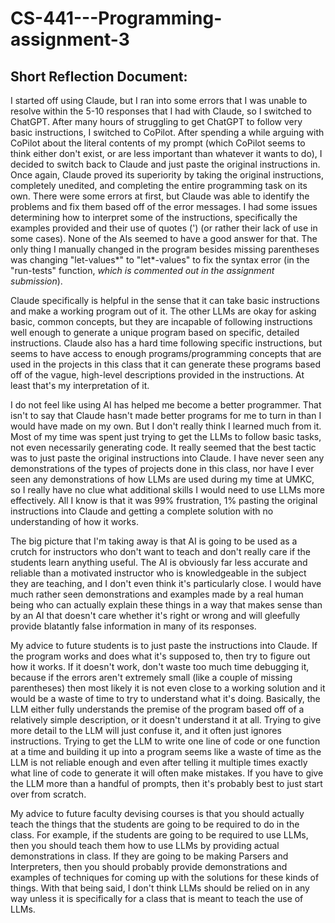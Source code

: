 # CS-441---Programming-assignment-3

## Short Reflection Document:

  I started off using Claude, but I ran into some errors that I was unable to resolve within the 5-10 responses that I had with Claude, so I switched to ChatGPT. After many hours of struggling to get ChatGPT to follow very basic instructions, I switched to CoPilot. After spending a while arguing with CoPilot about the literal contents of my prompt (which CoPilot seems to think either don't exist, or are less important than whatever it wants to do), I decided to switch back to Claude and just paste the original instructions in. Once again, Claude proved its superiority by taking the original instructions, completely unedited, and completing the entire programming task on its own. There were some errors at first, but Claude was able to identify the problems and fix them based off of the error messages. I had some issues determining how to interpret some of the instructions, specifically the examples provided and their use of quotes (') (or rather their lack of use in some cases). None of the AIs seemed to have a good answer for that. The only thing I manually changed in the program besides missing parentheses was changing "let-values*" to "let*-values" to fix the syntax error (in the "run-tests" function,  *which is commented out in the assignment submission*).
  
  Claude specifically is helpful in the sense that it can take basic instructions and make a working program out of it. The other LLMs are okay for asking basic, common concepts, but they are incapable of following instructions well enough to generate a unique program based on specific, detailed instructions. Claude also has a hard time following specific instructions, but seems to have access to enough programs/programming concepts that are used in the projects in this class that it can generate these programs based off of the vague, high-level descriptions provided in the instructions. At least that's my interpretation of it. 

  I do not feel like using AI has helped me become a better programmer. That isn't to say that Claude hasn't made better programs for me to turn in than I would have made on my own. But I don't really think I learned much from it. Most of my time was spent just trying to get the LLMs to follow basic tasks, not even necessarily generating code. It really seemed that the best tactic was to just paste the original instructions into Claude. I have never seen any demonstrations of the types of projects done in this class, nor have I ever seen any demonstrations of how LLMs are used during my time at UMKC, so I really have no clue what additional skills I would need to use LLMs more effectively. All I know is that it was 99% frustration, 1% pasting the original instructions into Claude and getting a complete solution with no understanding of how it works.  

  The big picture that I'm taking away is that AI is going to be used as a crutch for instructors who don't want to teach and don't really care if the students learn anything useful. The AI is obviously far less accurate and reliable than a motivated instructor who is knowledgeable in the subject they are teaching, and I don't even think it's particularly close. I would have much rather seen demonstrations and examples made by a real human being who can actually explain these things in a way that makes sense than by an AI that doesn't care whether it's right or wrong and will gleefully provide blatantly false information in many of its responses.

  My advice to future students is to just paste the instructions into Claude. If the program works and does what it's supposed to, then try to figure out how it works. If it doesn't work, don't waste too much time debugging it, because if the errors aren't extremely small (like a couple of missing parentheses) then most likely it is not even close to a working solution and it would be a waste of time to try to understand what it's doing. Basically, the LLM either fully understands the premise of the program based off of a relatively simple description,  or it doesn't understand it at all. Trying to give more detail to the LLM will just confuse it, and it often just ignores instructions. Trying to get the LLM to write one line of code or one function at a time and building it up into a program seems like a waste of time as the LLM is not reliable enough and even after telling it multiple times exactly what line of code to generate it will often make mistakes. If you have to give the LLM more than a handful of prompts, then it's probably best to just start over from scratch. 

  My advice to future faculty devising courses is that you should actually teach the things that the students are going to be required to do in the class. For example, if the students are going to be required to use LLMs, then you should teach them how to use LLMs by providing actual demonstrations in class. If they are going to be making Parsers and Interpreters, then you should probably provide demonstrations and examples of techniques for coming up with the solutions for these kinds of things. With that being said, I don't think LLMs should be relied on in any way unless it is specifically for a class that is meant to teach the use of LLMs.
